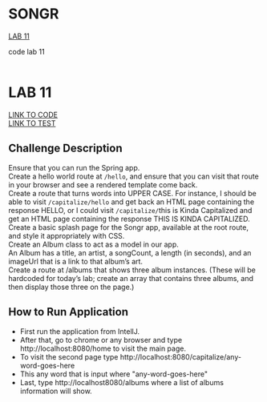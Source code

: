 # SONGR

[LAB 11](#lab-11)</br>
<!-- [CODE CHALLENGE 6](#challenge-6)</br> -->


<a name="lab-11">code lab 11</a></br></br>

# LAB 11
[LINK TO CODE](https://github.com/daesy13/songr/tree/master/src/main/java/com/daesy/songr)</br>
[LINK TO TEST](https://github.com/daesy13/songr/tree/master/src/test/java/com/daesy/songr)


## Challenge Description
Ensure that you can run the Spring app.</br>
Create a hello world route at ```/hello```, and ensure that you can visit that route in your browser and see a rendered template come back.</br>
Create a route that turns words into UPPER CASE. For instance, I should be able to visit ```/capitalize/hello``` and get back an HTML page containing the response HELLO, or I could visit ```/capitalize/```this is Kinda Capitalized and get an HTML page containing the response THIS IS KINDA CAPITALIZED.</br>
Create a basic splash page for the Songr app, available at the root route, and style it appropriately with CSS.</br>
Create an Album class to act as a model in our app.</br>
An Album has a title, an artist, a songCount, a length (in seconds), and an imageUrl that is a link to that album’s art.</br>
Create a route at /albums that shows three album instances. (These will be hardcoded for today’s lab; create an array that contains three albums, and then display those three on the page.)</br>

## How to Run Application
- First run the application from IntellJ.
- After that, go to chrome or any browser and type http://localhost:8080/home to visit the main page.
- To visit the second page type http://localhost:8080/capitalize/any-word-goes-here
- This any word that is input where "any-word-goes-here"
- Last, type http://localhost8080/albums where a list of albums information will show.

